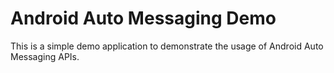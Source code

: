 # Android Auto Messaging Demo

This is a simple demo application to demonstrate the usage of Android Auto Messaging APIs.
